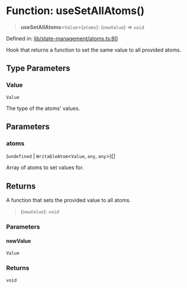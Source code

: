 # Function: useSetAllAtoms()

> **useSetAllAtoms**\<`Value`\>(`atoms`): (`newValue`) => `void`

Defined in: [lib/state-management/atoms.ts:80](https://github.com/aldesgroup/goaldn/blob/850e22fffd19501920628173674ada43cba9a29a/lib/state-management/atoms.ts#L80)

Hook that returns a function to set the same value to all provided atoms.

## Type Parameters

### Value

`Value`

The type of the atoms' values.

## Parameters

### atoms

(`undefined` \| `WritableAtom`\<`Value`, `any`, `any`\>)[]

Array of atoms to set values for.

## Returns

A function that sets the provided value to all atoms.

> (`newValue`): `void`

### Parameters

#### newValue

`Value`

### Returns

`void`
